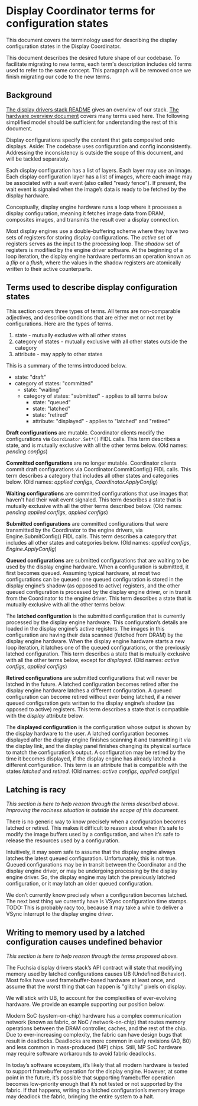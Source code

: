 # Display Coordinator terms for configuration states

This document covers the terminology used for describing the display
configuration states in the Display Coordinator.

This document describes the desired future shape of our codebase. To facilitate
migrating to new terms, each term's description includes old terms used to refer
to the same concept. This paragraph will be removed once we finish migrating our
code to the new terms.

## Background

[The display drivers stack README][display-stack-overview] gives an overview of
our stack. [The hardware overview document][display-hardware-overview] covers
many terms used here. The following simplified model should be sufficient for
understanding the rest of this document.

Display configurations specify the content that gets composited onto displays.
Aside: The codebase uses configuration and config inconsistently. Addressing the
inconsistency is outside the scope of this document, and will be tackled
separately.

Each display configuration has a list of layers. Each layer may use an image.
Each display configuration layer has a list of images, where each image may be
associated with a wait event (also called "ready fence"). If present, the wait
event is signaled when the image’s data is ready to be fetched by the display
hardware.

Conceptually, display engine hardware runs a loop where it processes a display
configuration, meaning it fetches image data from DRAM, composites images, and
transmits the result over a display connection.

Most display engines use a double-buffering scheme where they have two sets of
registers for storing display configurations. The *active* set of registers
serves as the input to the processing loop. The *shadow* set of registers is
modified by the engine driver software. At the beginning of a loop iteration,
the display engine hardware performs an operation known as a *flip* or a
*flush*, where the values in the shadow registers are atomically written to
their active counterparts.

## Terms used to describe display configuration states

This section covers three types of terms. All terms are non-comparable
adjectives, and describe conditions that are either met or not met by
configurations. Here are the types of terms.

1. state - mutually exclusive with all other states
2. category of states - mutually exclusive with all other states outside the
   category
3. attribute - may apply to other states

This is a summary of the terms introduced below.

* state: "draft"
* category of states: "committed"
  * state: "waiting"
  * category of states: "submitted" - applies to all terms below
    * state: "queued"
    * state: "latched"
    * state: "retired"
    * attribute: "displayed" - applies to "latched" and "retired"

**Draft configurations** are mutable. Coordinator clients modify the
configurations via `Coordinator.Set*()` FIDL calls. This term describes a state,
and is mutually exclusive with all the other terms below. (Old names: *pending
configs*)

**Committed configurations** are no longer mutable. Coordinator clients commit
draft configurations via Coordinator.CommitConfig() FIDL calls. This term
describes a category that includes all other states and categories below.  (Old
names: *applied configs*, *Coordinator.ApplyConfig*)

**Waiting configurations** are committed configurations that use images that
haven't had their wait event signaled. This term describes a state that is
mutually exclusive with all the other terms described below. (Old names:
*pending applied configs*, *applied configs*)

**Submitted configurations** are committed configurations that were transmitted
by the Coordinator to the engine drivers, via Engine.SubmitConfig() FIDL calls.
This term describes a category that includes all other states and categories
below. (Old names: *applied configs*, *Engine.ApplyConfig*)

**Queued configurations** are submitted configurations that are waiting to be
used by the display engine hardware. When a configuration is submitted, it first
becomes queued. Assuming typical hardware, at most two configurations can be
queued: one queued configuration is stored in the display engine’s shadow (as
opposed to active) registers, and the other queued configuration is processed by
the display engine driver, or in transit from the Coordinator to the engine
driver. This term describes a state that is mutually exclusive with all the
other terms below.

The **latched configuration** is the submitted configuration that is currently
processed by the display engine hardware. This configuration’s details are
loaded in the display engine’s active registers. The images in this
configuration are having their data scanned (fetched from DRAM) by the display
engine hardware. When the display engine hardware starts a new loop iteration,
it latches one of the queued configurations, or the previously latched
configuration. This term describes a state that is mutually exclusive with all
the other terms below, except for *displayed*. (Old names: *active configs*,
*applied configs*)

**Retired configurations** are submitted configurations that will never be
latched in the future. A latched configuration becomes retired after the display
engine hardware latches a different configuration. A queued configuration can
become retired without ever being latched, if a newer queued configuration gets
written to the display engine’s shadow (as opposed to active) registers. This
term describes a state that is compatible with the *display* attribute below.

The **displayed configuration** is the configuration whose output is shown by
the display hardware to the user. A latched configuration becomes displayed
after the display engine finishes scanning it and transmitting it via the
display link, and the display panel finishes changing its physical surface to
match the configuration’s output. A configuration may be retired by the time it
becomes displayed, if the display engine has already latched a different
configuration. This term is an attribute that is compatible with the states
*latched* and *retired*. (Old names: *active configs*, *applied configs*)

## Latching is racy

*This section is here to help reason through the terms described above.
Improving the raciness situation is outside the scope of this document.*

There is no generic way to know precisely when a configuration becomes latched
or retired. This makes it difficult to reason about when it’s safe to modify the
image buffers used by a configuration, and when it’s safe to release the
resources used by a configuration.

Intuitively, it may seem safe to assume that the display engine always latches
the latest queued configuration. Unfortunately, this is not true. Queued
configurations may be in transit between the Coordinator and the display engine
driver, or may be undergoing processing by the display engine driver. So, the
display engine may latch the previously latched configuration, or it may latch
an older queued configuration.

We don’t currently know precisely when a configuration becomes latched. The next
best thing we currently have is VSync configuration time stamps. TODO: This is
probably racy too, because it may take a while to deliver a VSync interrupt to
the display engine driver.

## Writing to memory used by a latched configuration causes undefined behavior

*This section is here to help reason through the terms proposed above.*

The Fuchsia display drivers stack’s API contract will state that modifying
memory used by latched configurations causes UB (Undefined Behavior). Most folks
have used framebuffer-based hardware at least once, and assume that the worst
thing that can happen is "glitchy" pixels on display.

We will stick with UB, to account for the complexities of ever-evolving
hardware. We provide an example supporting our position below.

Modern SoC (system-on-chip) hardware has a complex communication network (known
as fabric, or NoC / network-on-chip) that routes memory operations between the
DRAM controller, caches, and the rest of the chip. Due to ever-increasing
complexity, the fabric can have design bugs that result in deadlocks. Deadlocks
are more common in early revisions (A0, B0) and less common in mass-produced
(MP) chips. Still, MP SoC hardware may require software workarounds to avoid
fabric deadlocks.

In today’s software ecosystem, it’s likely that all modern hardware is tested to
support framebuffer operation for the display engine. However, at some point in
the future, it’s possible that supporting framebuffer operation becomes
low-priority enough that it’s not tested or not supported by the fabric. If that
happens, writing to a latched configuration’s memory image may deadlock the
fabric, bringing the entire system to a halt.

[display-hardware-overview]: /src/graphics/display/docs/hardware.md
[display-stack-overview]: /src/graphics/display/README.md
